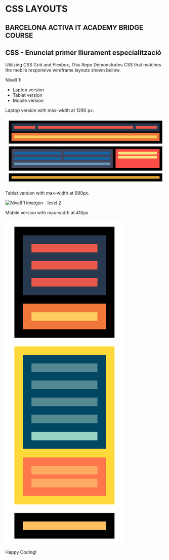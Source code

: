 # CSS LAYOUTS

## BARCELONA ACTIVA IT ACADEMY BRIDGE COURSE

## CSS - Enunciat primer lliurament especialització

Utilizing CSS Grid and Flexbox, This Repo
Demonstrates CSS that matches the mobile responsive wireframe layouts shown bellow.

Nivell 1:

- Laptop version
- Tablet version
- Mobile version

Laptop version with max-width at 1290 px.

![Nivell 1 imatgen](./Pr%C3%A0ctica%20Flex%20versi%C3%B3%20excriptori.png)

Tablet version with max-width at 690px.

![Nivell 1 imatgen - level 2](./Captura%20de%20pantalla%20del%20wireframe%20versi%C3%B3%20tauleta.png)

Mobile version with max-width at 410px

![Nivell 1 imatgen - level 2](./Captura_de_pantalla_2021-02-01_a_las_18.06.04.png)

Happy Coding!
